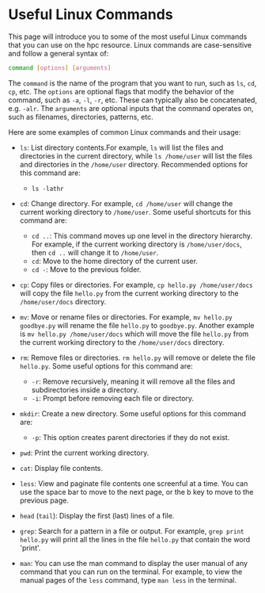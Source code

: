 # Useful Linux Commands

This page will introduce you to some of the most useful Linux commands that you can use on the hpc resource. Linux commands are case-sensitive and follow a general syntax of:

```bash
command [options] [arguments]
```

The `command` is the name of the program that you want to run, such as `ls`, `cd`, `cp`, etc. The `options` are optional flags that modify the behavior of the command, such as `-a`, `-l`, `-r`, etc. These can typically also be concatenated, e.g. `-alr`. The `arguments` are optional inputs that the command operates on, such as filenames, directories, patterns, etc.

Here are some examples of common Linux commands and their usage:

- `ls`: List directory contents.For example, `ls` will list the files and directories in the current directory, while `ls /home/user` will list the files and directories in the `/home/user` directory. Recommended options for this command are:
    - `ls -lathr`

- `cd`: Change directory. For example, `cd /home/user` will change the current working directory to `/home/user`. Some useful shortcuts for this command are:
    - `cd ..`: This command moves up one level in the directory hierarchy. For example, if the current working directory is `/home/user/docs`, then `cd ..` will change it to `/home/user`.
    - `cd`: Move to the home directory of the current user.
    - `cd -`: Move to the previous folder.

- `cp`: Copy files or directories. For example, `cp hello.py /home/user/docs` will copy the file `hello.py` from the current working directory to the `/home/user/docs` directory.

- `mv`: Move or rename files or directories. For example, `mv hello.py goodbye.py` will rename the file `hello.py` to `goodbye.py`. Another example is `mv hello.py /home/user/docs` which will move the file `hello.py` from the current working directory to the `/home/user/docs` directory.

- `rm`: Remove files or directories. `rm hello.py` will remove or delete the file `hello.py`. Some useful options for this command are:
    - `-r`: Remove recursively, meaning it will remove all the files and subdirectories inside a directory.
    - `-i`: Prompt before removing each file or directory.

- `mkdir`: Create a new directory. Some useful options for this command are:
    - `-p`: This option creates parent directories if they do not exist.

- `pwd`: Print the current working directory.

- `cat`: Display file contents.

- `less`: View and paginate file contents one screenful at a time. You can use the space bar to move to the next page, or the b key to move to the previous page.

- `head` (`tail`): Display the first (last) lines of a file.

- `grep`: Search for a pattern in a file or output. For example, `grep print hello.py` will print all the lines in the file `hello.py` that contain the word 'print'.

- `man`: You can use the man command to display the user manual of any command that you can run on the terminal. For example, to view the manual pages of the `less` command, type `man less` in the terminal.

 <!-- You can also use regular expressions to specify more complex patterns with special characters and modifiers. For example, `grep ^print hello.py` will print all the lines in the file `hello.py` that start with the word 'print'. You can also use the `-i` option to ignore case, the `-v` option to invert the match, the `-n` option to show line numbers, and the `-c` option to show the count of matching lines. For example, `grep -i -v -n -c print hello.py` will print the number of lines in the file `hello.py` that do not contain the word 'print', regardless of case, and also show the line numbers of those lines. -->

<!-- - `find`: This command searches for files and directories that match certain criteria in a given directory or the entire file system. For example, `find /home/user -name hello.py` will find all the files and directories named `hello.py` in the `/home/user` directory and its subdirectories. You can also use other criteria, such as size, type, permission, owner, group, date, etc. For example, `find /home/user -size +1M -type f` will find all the files that are larger than 1 MB in the `/home/user` directory and its subdirectories. You can also use logical operators, such as `-and`, `-or`, and `-not`, to combine multiple criteria. For example, `find /home/user -name hello.py -or -name goodbye.py` will find all the files and directories named either `hello.py` or `goodbye.py` in the `/home/user` directory and its subdirectories. -->
<!-- - `wc`: This command counts the number of lines, words, and bytes in a file or the output of another command. For example, `wc hello.py` will print the number of lines, words, and bytes in the file `hello.py`. You can also use options to print only one of these counts. For example, `wc -l hello.py` will print only the number of lines in the file `hello.py`. Another example is `ls -l | wc -l` which will print the number of lines in the output of the `ls -l` command. -->

<!-- - `sort`: This command sorts the lines of a file or the output of another command in alphabetical or numerical order. For example, `sort hello.py` will sort the lines of the file `hello.py` in alphabetical order. You can also use options to change the sorting order or criteria. For example, `sort -r hello.py` will sort the lines of the file `hello.py` in reverse alphabetical order. Another example is `sort -n hello.txt` which will sort the lines of the file `hello.txt` in numerical order. -->

<!-- - `uniq`: This command removes duplicate adjacent lines from a file or the output of another command. For example, `uniq hello.txt` will remove any duplicate adjacent lines from the file `hello.txt`. You can also use options to count or show only duplicate or unique lines. For example, `uniq -c hello.txt` will count how many times each line occurs in the file `hello.txt`. Another example is `uniq -d hello.txt` which will show only duplicate lines from the file `hello.txt`. -->

<!-- - `diff`: This command compares two files or directories and shows their differences. For example, `diff hello.py goodbye.py` will show how the file `hello.py` differs from the file `goodbye.py`. You can also use options to change how the differences are displayed or ignored. For example, `diff -y hello.py goodbye.py` will show a side-by-side comparison of the two files. Another example is `diff -w hello.py goodbye.py` which will ignore whitespace differences between the two files. -->

<!-- - `tar`: This command creates or extracts compressed archive files that contain multiple files and directories. For example, `tar czvf myproject.tar.gz myproject` will create a compressed archive file named `myproject.tar.gz` that contains all the files and directories inside the folder named `myproject`. You can also use options to specify different compression methods or levels. For example, `tar cjvf myproject.tar.bz2 myproject` will create a compressed archive file named `myproject.tar.bz2` that uses bzip2 compression instead of gzip compression. Another example is `tar xzvf myproject.tar.gz` which will extract all the files and directories inside the archive file `myproject.tar.gz`. -->


<!-- # Documentation (man) -->

<!-- Sure, I can write a bit on the man command as well. The man command is a very useful and powerful tool that allows you to access the documentation of any Linux command or utility. You can use it to learn how to use a command, what options and arguments it accepts, what it does, and what other commands are related to it. The man command also has many options and features that can help you customize and enhance your search and reading experience. For example, you can: -->

<!-- - Use the `-f` option to find out what section a command belongs to, or what commands match a keyword. -->
<!-- - Use the `-k` option to search for a keyword in all the man pages and see the results with their descriptions. -->
<!-- - Use the `-a` option to view all the man pages for a command in different sections. -->
<!-- - Use the `--apropos` option to search for a keyword in the names and descriptions of all the man pages. -->
<!-- - Use the `--regex` option to search for a regular expression in the names of all the man pages. -->
<!-- - Use the `--wildcard` option to search for a wildcard pattern in the names of all the man pages. -->
<!-- - Use the `-P` option to specify a pager program to display the man page, such as `less`, `more`, or `vim`. -->
<!-- - Use the `-M` option to specify a different directory to look for the man pages, such as `/usr/local/share/man`. -->
<!-- - Use the `-L` option to specify a different language to display the man page, such as `en`, `fr`, or `ja`. -->
<!-- - Use the `-H` option to display the man page in a web browser, such as `firefox`, `chrome`, or `safari`. -->
<!-- - Use the `-t` option to format the man page for printing with a program such as `groff` or `ps2pdf`. -->
<!-- - Use the `-w` option to show the location of the man page file on your system. -->

<!-- These are just some of the options and features that you can use with the man command. You can learn more about them by reading the man page of man itself¹. You can also refer to some of these web resources that explain how to use the man command in more detail²³⁴. -->

<!-- Source: Conversation with Bing, 04/08/2023 -->
<!-- (1) man Command in Linux {With Examples} | phoenixNAP KB. https://phoenixnap.com/kb/linux-man. -->
<!-- (2) man command in Linux with Examples - GeeksforGeeks. https://www.geeksforgeeks.org/man-command-in-linux-with-examples/. -->
<!-- (3) man Command in Linux/Unix with Examples - javatpoint. https://www.javatpoint.com/linux-man. -->
<!-- (4) How to Use Linux's man Command: Hidden Secrets and Basics. https://www.howtogeek.com/663440/how-to-use-linuxs-man-command-hidden-secrets-and-basics/. -->

<!-- Sure, I can write an example for the man command as well. Here is the example: -->

<!-- Suppose you want to learn how to use the curl command, which is a tool for transferring data from or to a server using various protocols. You can use the man command to access the documentation of the curl command by typing this in your terminal: -->

<!-- ```bash -->
<!-- man curl -->
<!-- ``` -->

<!-- This will display the man page of the curl command, which contains a lot of information about the command, such as its name, synopsis, description, options, examples, bugs, authors, etc. You can use the arrow keys or the space bar to scroll up and down the man page, or the q key to quit. -->

<!-- The man page is divided into several sections, each with a heading that starts with a capital letter. For example, the first section is NAME, which shows the name and a brief description of the command. The second section is SYNOPSIS, which shows the general syntax of the command and its options. The third section is DESCRIPTION, which explains what the command does and how it works. -->

<!-- You can also use the slash (/) key to search for a keyword or a pattern in the man page. For example, if you want to find out how to use the -o option of the curl command, which allows you to save the output to a file, you can type this in your terminal: -->
    
<!-- ```bash -->
<!-- man curl -->
<!-- /o -->
<!-- ``` -->

<!-- This will display the man page of the curl command and highlight the first occurrence of the -o option. You can use the n key to go to the next occurrence, or the N key to go to the previous occurrence. You can also use other keys to modify your search, such as case sensitivity, regular expressions, etc. -->

<!-- You can also use the -k option of the man command to search for a keyword in all the man pages and see the results with their descriptions. For example, if you want to find out what commands are related to network or internet, you can type this in your terminal: -->

<!-- ```bash -->
<!-- man -k network -->
<!-- ``` -->

<!-- This will display a list of commands that match the keyword 'network' in their names or descriptions. You can then use the man command again to view the man page of any command that interests you. -->
